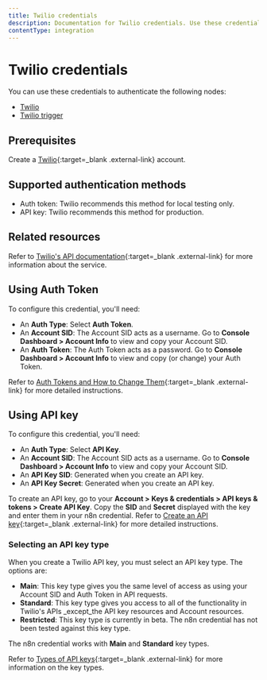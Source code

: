```yaml
---
title: Twilio credentials
description: Documentation for Twilio credentials. Use these credentials to authenticate Twilio in n8n, a workflow automation platform.
contentType: integration
---
```


# Twilio credentials

You can use these credentials to authenticate the following nodes:

- [Twilio](/integrations/builtin/app-nodes/n8n-nodes-base.twilio/)
- [Twilio trigger](/integrations/builtin/trigger-nodes/n8n-nodes-base.twiliotrigger/)

## Prerequisites

Create a [Twilio](https://twilio.com/){:target=_blank .external-link} account.

## Supported authentication methods

- Auth token: Twilio recommends this method for local testing only.
- API key: Twilio recommends this method for production.

## Related resources

Refer to [Twilio's API documentation](https://www.twilio.com/docs){:target=_blank .external-link} for more information about the service.

## Using Auth Token

To configure this credential, you'll need:

- An **Auth Type**: Select **Auth Token**.
- An **Account SID**: The Account SID acts as a username. Go to **Console Dashboard > Account Info** to view and copy your Account SID.
- An **Auth Token**: The Auth Token acts as a password. Go to **Console Dashboard > Account Info** to view and copy (or change) your Auth Token.

Refer to [Auth Tokens and How to Change Them](https://help.twilio.com/articles/223136027-Auth-Tokens-and-How-to-Change-Them){:target=_blank .external-link} for more detailed instructions.

## Using API key

To configure this credential, you'll need:

- An **Auth Type**: Select **API Key**.
- An **Account SID**: The Account SID acts as a username. Go to **Console Dashboard > Account Info** to view and copy your Account SID.
- An **API Key SID**: Generated when you create an API key.
- An **API Key Secret**: Generated when you create an API key.

To create an API key, go to your **Account > Keys & credentials > API keys & tokens > Create API Key**. Copy the **SID** and **Secret** displayed with the key and enter them in your n8n credential. Refer to [Create an API key](https://www.twilio.com/docs/iam/api-keys#create-an-api-key){:target=_blank .external-link} for more detailed instructions.

### Selecting an API key type

When you create a Twilio API key, you must select an API key type. The options are:

* **Main**: This key type gives you the same level of access as using your Account SID and Auth Token in API requests.
* **Standard**: This key type gives you access to all of the functionality in Twilio's APIs _except_the API key resources and Account resources.
* **Restricted**: This key type is currently in beta. The n8n credential has not been tested against this key type.

The n8n credential works with **Main** and **Standard** key types.

Refer to [Types of API keys](https://www.twilio.com/docs/iam/api-keys#types-of-api-keys){:target=_blank .external-link} for more information on the key types.
